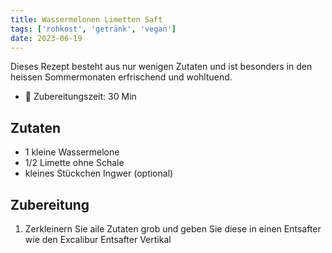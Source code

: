 ```yaml
---
title: Wassermelonen Limetten Saft
tags: ['rohkost', 'getränk', 'vegan']
date: 2023-06-19
---
```


Dieses Rezept besteht aus nur wenigen
Zutaten und ist besonders in
den heissen Sommermonaten erfrischend
und wohltuend.

- 🍳 Zubereitungszeit: 30 Min

## Zutaten

- 1 kleine Wassermelone
- 1/2 Limette ohne Schale
- kleines Stückchen Ingwer (optional)

## Zubereitung

1. Zerkleinern Sie aile Zutaten grob
und geben Sie diese in einen Entsafter wie den Excalibur Entsafter Vertikal